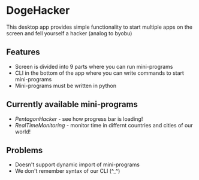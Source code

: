 # DogeHacker

This desktop app provides simple functionality to start multiple apps on the screen and fell yourself a hacker (analog to byobu)

## Features

- Screen is divided into 9 parts where you can run mini-programs
- CLI in the bottom of the app where you can write commands to start mini-programs
- Mini-programs must be written in python

## Currently available mini-programs

- _PentagonHacker_ - see how progress bar is loading!
- _RealTimeMonitoring_ - monitor time in differnt countries and cities of our world!

## Problems

- Doesn't support dynamic import of mini-programs
- We don't remember syntax of our CLI (^\_^)
